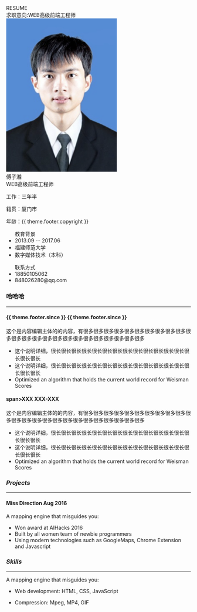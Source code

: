 <div id="page-resume">
<div class="resume-header flex-wrapper checkered">
  <div class="flex-item" style="flex: 1">RESUME</div>
  <div class="flex-item">求职意向:WEB高级前端工程师</div>
</div>

<div class="flex-wrapper">
  <div class="flex-item" style="flex: 1">
    <div class="resume-info angled-135">
      <img src="avatar.png" width="60%" />
      <div class="name">傅子湘</div>
      <div class="job">WEB高级前端工程师</div>
      <div class="more">
        <p>工作：三年半</p>
        <p>籍贯：厦门市</p>
        <p>年龄：{{ theme.footer.copyright }}</p>
      </div>
      <ul class="education-info">
        <div class="hart checkered">教育背景</div>
        <li>2013.09 -- 2017.06</li>
        <li>福建师范大学</li>
        <li>数字媒体技术（本科）</li>
      </ul>
      <ul class="education-info">
        <div class="hart checkered">联系方式</div>
        <li>18850105062</li>
        <li>848026280@qq.com</li>
      </ul>
    </div>
  </div>
  <div class="flex-item" style="flex: 3">


   
### 哈哈哈

***

#### <span>{{ theme.footer.since  }}</span> <span>{{ theme.footer.since  }}</span>

这个是内容编辑主体的的内容，有很多很多很多很多很多很多很多很多很多很多很多很多很多很多很多很多很多很多很多很多很多很多很多很多

- 这个说明详细，很长很长很长很长很长很长很长很长很长很长很长很长很长很长很长很长
- 这个说明详细，很长很长很长很长很长很长很长很长很长很长很长很长很长很长很长很长
- Optimized an algorithm that holds the current world record for Weisman Scores

#### span>XXX</span> <span>XXX-XXX</span>

这个是内容编辑主体的的内容，有很多很多很多很多很多很多很多很多很多很多很多很多很多很多很多很多很多很多很多很多很多很多很多很多

- 这个说明详细，很长很长很长很长很长很长很长很长很长很长很长很长很长很长很长很长
- 这个说明详细，很长很长很长很长很长很长很长很长很长很长很长很长很长很长很长很长
- Optimized an algorithm that holds the current world record for Weisman Scores



### _Projects_

***

#### <span>Miss Direction</span> <span>Aug 2016</span>

A mapping engine that misguides you:

- Won award at AIHacks 2016
- Built by all women team of newbie programmers
- Using modern technologies such as GoogleMaps, Chrome Extension and Javascript






### _Skills_

***

A mapping engine that misguides you:

- Web development: HTML, CSS, JavaScript
- Compression: Mpeg, MP4, GIF

    </div>
  </div>
</div>
